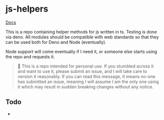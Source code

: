 # js-helpers

[Docs](https://doc.deno.land/https/raw.githubusercontent.com%2Fhalvardssm%2Fjs-helpers%2Fmain%2Flib%2Fmod.ts)

This is a repo containing helper methods for js written in ts. Testing is done
via deno. All modules should be compatible with web standards so that they can
be used both for Deno and Node (eventually).

Node support will come eventually if I need it, or someone else starts using the
repo and requests it.

> 🚨 This is a repo intended for personal use. If you stumbled across it and want
> to use it, please submit an issue, and I will take care to version it
> reasonably. If you can read this message, it means no-one has submitted an
> issue, meaning I will assume I am the only one using it which may result in
> sudden breaking changes without any notice.

## Todo

-
